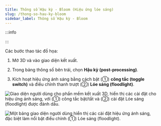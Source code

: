 ```yaml
---
title: Thông số Hậu kỳ - Bloom (Hiệu ứng lóe sáng)
slug: /thong-so-hau-ky-bloom
sidebar_label: Thông số Hậu kỳ - Bloom
---
```


:::info

:::

Các bước thao tác đồ họa:

1. Mở 3D và vào giao diện kết xuất.

2. Trong bảng thông số bên trái, chọn **Hậu kỳ (post-processing)**.

3. Kích hoạt hiệu ứng ánh sáng bằng cách bật (①) **công tắc (toggle switch)** và điều chỉnh thanh trượt (②) **Lóe sáng (floodlight)**.

![Giao diện người dùng cho phần mềm kết xuất 3D, hiển thị các cài đặt cho hiệu ứng ánh sáng, với (①) công tắc bật/tắt và (②) cài đặt Lóe sáng (floodlight) được đánh dấu.](https://storage.googleapis.com/jegavn_kb/images/recWrAkaKq7tkCtCi1751867655231)

![Một bảng giao diện người dùng hiển thị các cài đặt hiệu ứng ánh sáng, đặc biệt làm nổi bật điều chỉnh (①) Lóe sáng (floodlight).](https://storage.googleapis.com/jegavn_kb/images/recWrAkaKq7tkCtCi1751867655241)